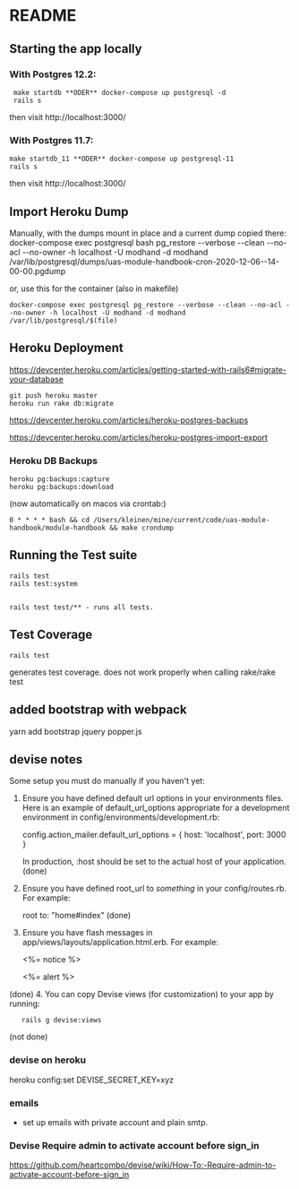 # README


## Starting the app locally

### With Postgres 12.2:

     make startdb **ODER** docker-compose up postgresql -d
     rails s

then visit http://localhost:3000/


### With Postgres 11.7:

    make startdb_11 **ODER** docker-compose up postgresql-11
    rails s

then visit http://localhost:3000/

## Import Heroku Dump

Manually, with the dumps mount in place and a current dump copied there:
  docker-compose exec postgresql bash
  pg_restore --verbose --clean --no-acl --no-owner -h localhost -U modhand -d modhand /var/lib/postgresql/dumps/uas-module-handbook-cron-2020-12-06--14-00-00.pgdump

or, use this for the container (also in makefile)

    docker-compose exec postgresql pg_restore --verbose --clean --no-acl --no-owner -h localhost -U modhand -d modhand /var/lib/postgresql/$(file)

## Heroku Deployment

https://devcenter.heroku.com/articles/getting-started-with-rails6#migrate-your-database

    git push heroku master
    heroku run rake db:migrate


https://devcenter.heroku.com/articles/heroku-postgres-backups

https://devcenter.heroku.com/articles/heroku-postgres-import-export

### Heroku DB Backups

    heroku pg:backups:capture
    heroku pg:backups:download

(now automatically on macos via crontab:)

    0 * * * * bash && cd /Users/kleinen/mine/current/code/uas-module-handbook/module-handbook && make crondump

## Running the Test suite

    rails test
    rails test:system


    rails test test/** - runs all tests.

## Test Coverage

    rails test

generates test coverage. does not work properly when calling rake/rake test

## added bootstrap with webpack
yarn add bootstrap jquery popper.js



## devise notes

Some setup you must do manually if you haven't yet:

  1. Ensure you have defined default url options in your environments files. Here
     is an example of default_url_options appropriate for a development environment
     in config/environments/development.rb:

       config.action_mailer.default_url_options = { host: 'localhost', port: 3000 }

     In production, :host should be set to the actual host of your application.
  (done)
  2. Ensure you have defined root_url to *something* in your config/routes.rb.
     For example:

       root to: "home#index"
  (done)
  3. Ensure you have flash messages in app/views/layouts/application.html.erb.
     For example:

       <p class="notice"><%= notice %></p>
       <p class="alert"><%= alert %></p>
  (done)
  4. You can copy Devise views (for customization) to your app by running:

       rails g devise:views
  (not done)


### devise on heroku
heroku config:set DEVISE_SECRET_KEY=xyz

### emails

- set up emails with private account and plain smtp.

### Devise Require admin to activate account before sign_in

https://github.com/heartcombo/devise/wiki/How-To:-Require-admin-to-activate-account-before-sign_in

